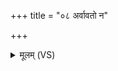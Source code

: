 +++
title = "०८ अर्वावतो न"

+++
<details><summary>मूलम् (VS)</summary>

अ॑र्वा॒वतो॑ न॒ आ ग॑हि परा॒वत॑श्च वृत्रहन्।  
इ॒मा जु॑षस्व नो॒ गिरः॑ ॥
</details>